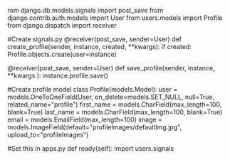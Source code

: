 rom django.db.models.signals import post_save
from django.contrib.auth.models import User
from users.models import Profile
from django.dispatch import receiver


#Create signals.py
@receiver(post_save, sender=User)
def create_profile(sender, instance, created, **kwargs):
    if created:
        Profile.objects.create(user=instance)


@receiver(post_save, sender=User)
def save_profile(sender, instance, **kwargs ):
    instance.profile.save()
    
  
#Create profile model
class Profile(models.Model):
    user = models.OneToOneField(User, on_delete=models.SET_NULL, null=True, related_name="profile")
    first_name = models.CharField(max_length=100, blank=True)
    last_name = models.CharField(max_length=100, blank=True)
    email = models.EmailField(max_length=100)
    image = models.ImageField(default="profileImages/defaultImg.jpg", upload_to="profileImages")

#Set this in apps.py
def ready(self):
        import users.signals
